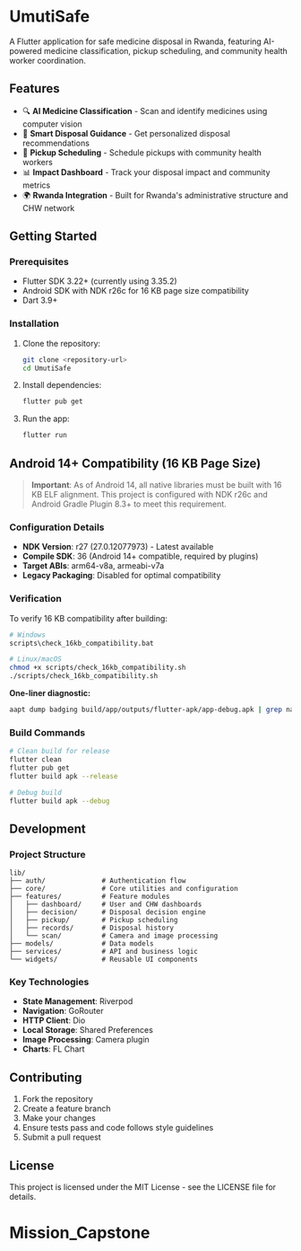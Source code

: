 # UmutiSafe

 A Flutter application for safe medicine disposal in Rwanda, featuring AI-powered medicine classification, pickup scheduling, and community health worker coordination.

## Features

- 🔍 **AI Medicine Classification** - Scan and identify medicines using computer vision
- 📱 **Smart Disposal Guidance** - Get personalized disposal recommendations
- 🚚 **Pickup Scheduling** - Schedule pickups with community health workers
- 📊 **Impact Dashboard** - Track your disposal impact and community metrics
- 🌍 **Rwanda Integration** - Built for Rwanda's administrative structure and CHW network

## Getting Started

### Prerequisites

- Flutter SDK 3.22+ (currently using 3.35.2)
- Android SDK with NDK r26c for 16 KB page size compatibility
- Dart 3.9+

### Installation

1. Clone the repository:
   ```bash
   git clone <repository-url>
   cd UmutiSafe
   ```

2. Install dependencies:
   ```bash
   flutter pub get
   ```

3. Run the app:
   ```bash
   flutter run
   ```

## Android 14+ Compatibility (16 KB Page Size)

> **Important**: As of Android 14, all native libraries must be built with 16 KB ELF alignment. This project is configured with NDK r26c and Android Gradle Plugin 8.3+ to meet this requirement.

### Configuration Details

- **NDK Version**: r27 (27.0.12077973) - Latest available
- **Compile SDK**: 36 (Android 14+ compatible, required by plugins)
- **Target ABIs**: arm64-v8a, armeabi-v7a
- **Legacy Packaging**: Disabled for optimal compatibility

### Verification

To verify 16 KB compatibility after building:

```bash
# Windows
scripts\check_16kb_compatibility.bat

# Linux/macOS
chmod +x scripts/check_16kb_compatibility.sh
./scripts/check_16kb_compatibility.sh
```

**One-liner diagnostic:**
```bash
aapt dump badging build/app/outputs/flutter-apk/app-debug.apk | grep native-code
```

### Build Commands

```bash
# Clean build for release
flutter clean
flutter pub get
flutter build apk --release

# Debug build
flutter build apk --debug
```

## Development

### Project Structure

```
lib/
├── auth/              # Authentication flow
├── core/              # Core utilities and configuration
├── features/          # Feature modules
│   ├── dashboard/     # User and CHW dashboards
│   ├── decision/      # Disposal decision engine
│   ├── pickup/        # Pickup scheduling
│   ├── records/       # Disposal history
│   └── scan/          # Camera and image processing
├── models/            # Data models
├── services/          # API and business logic
└── widgets/           # Reusable UI components
```

### Key Technologies

- **State Management**: Riverpod
- **Navigation**: GoRouter
- **HTTP Client**: Dio
- **Local Storage**: Shared Preferences
- **Image Processing**: Camera plugin
- **Charts**: FL Chart

## Contributing

1. Fork the repository
2. Create a feature branch
3. Make your changes
4. Ensure tests pass and code follows style guidelines
5. Submit a pull request

## License

This project is licensed under the MIT License - see the LICENSE file for details.
# M i s s i o n _ C a p s t o n e 
